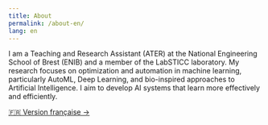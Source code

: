 ```yaml
---
title: About
permalink: /about-en/
lang: en
---
```


I am a Teaching and Research Assistant (ATER) at the National Engineering School of Brest (ENIB) and a member of the LabSTICC laboratory.
My research focuses on optimization and automation in machine learning, particularly AutoML, Deep Learning, and bio-inspired approaches to Artificial Intelligence.
I aim to develop AI systems that learn more effectively and efficiently.

[🇫🇷 Version française →](/about/)

